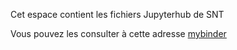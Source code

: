 Cet espace contient les fichiers Jupyterhub de SNT

Vous pouvez les consulter à cette adresse [mybinder](https://mybinder.org/v2/gh/abouyer-maths/SNT/master)


